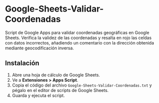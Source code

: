 # Google-Sheets-Validar-Coordenadas
Script de Google Apps para validar coordenadas geográficas en Google Sheets. Verifica la validez de las coordenadas y resalta en rojo las celdas con datos incorrectos, añadiendo un comentario con la dirección obtenida mediante geocodificación inversa.
## Instalación
1. Abre una hoja de cálculo de Google Sheets.
2. Ve a **Extensiones > Apps Script**.
3. Copia el código del archivo `Google-Sheets-Validar-Coordenadas.txt` y pégalo en el editor de scripts de Google Sheets.
4. Guarda y ejecuta el script.
